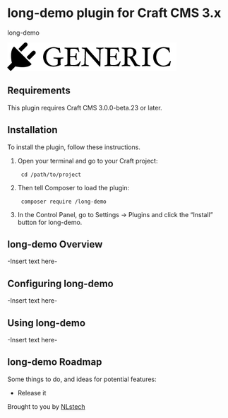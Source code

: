 # long-demo plugin for Craft CMS 3.x

long-demo

![Screenshot](resources/img/plugin-logo.png)

## Requirements

This plugin requires Craft CMS 3.0.0-beta.23 or later.

## Installation

To install the plugin, follow these instructions.

1. Open your terminal and go to your Craft project:

        cd /path/to/project

2. Then tell Composer to load the plugin:

        composer require /long-demo

3. In the Control Panel, go to Settings → Plugins and click the “Install” button for long-demo.

## long-demo Overview

-Insert text here-

## Configuring long-demo

-Insert text here-

## Using long-demo

-Insert text here-

## long-demo Roadmap

Some things to do, and ideas for potential features:

* Release it

Brought to you by [NLstech](nlstech.net)
